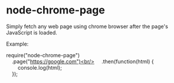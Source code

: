 # node-chrome-page
Simply fetch any web page using chrome browser after the page's JavaScript is loaded.

Example:

require("node-chrome-page")<br/>
&nbsp;&nbsp;&nbsp;&nbsp;.page("https://google.com")<br/>
&nbsp;&nbsp;&nbsp;&nbsp;.then(function(html) {<br/>
&nbsp;&nbsp;&nbsp;&nbsp;&nbsp;&nbsp;&nbsp;&nbsp;console.log(html);<br/>
&nbsp;&nbsp;&nbsp;&nbsp;});